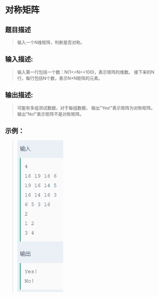 # 对称矩阵

## 题目描述
>输入一个N维矩阵，判断是否对称。

## 输入描述:
>输入第一行包括一个数：N(1<=N<=100)，表示矩阵的维数。
>接下来的N行，每行包括N个数，表示N*N矩阵的元素。

## 输出描述:
>可能有多组测试数据，对于每组数据，
>输出"Yes!”表示矩阵为对称矩阵。
>输出"No!”表示矩阵不是对称矩阵。

## 示例：
>![Image text](sample.PNG)
